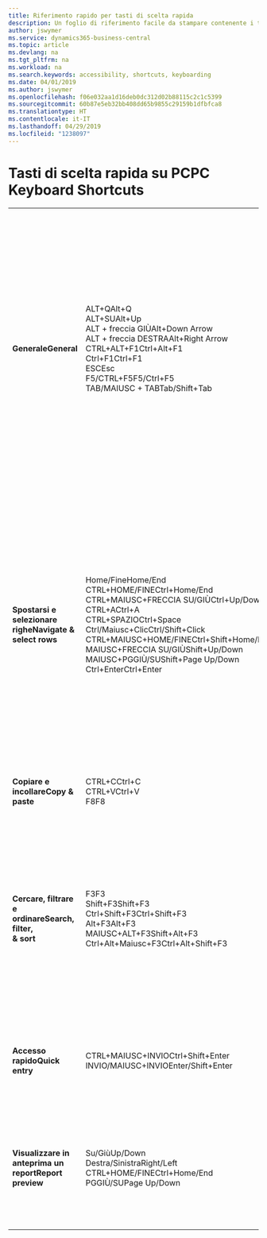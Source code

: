 ```yaml
---
title: Riferimento rapido per tasti di scelta rapida
description: Un foglio di riferimento facile da stampare contenente i tasti di scelta rapida più utilizzati.
author: jswymer
ms.service: dynamics365-business-central
ms.topic: article
ms.devlang: na
ms.tgt_pltfrm: na
ms.workload: na
ms.search.keywords: accessibility, shortcuts, keyboarding
ms.date: 04/01/2019
ms.author: jswymer
ms.openlocfilehash: f06e032aa1d16deb0dc312d02b88115c2c1c5399
ms.sourcegitcommit: 60b87e5eb32bb408dd65b9855c29159b1dfbfca8
ms.translationtype: HT
ms.contentlocale: it-IT
ms.lasthandoff: 04/29/2019
ms.locfileid: "1238097"
---
```

# <a name="pc-keyboard-shortcuts"></a><span data-ttu-id="0cfbb-103">Tasti di scelta rapida su PC</span><span class="sxs-lookup"><span data-stu-id="0cfbb-103">PC Keyboard Shortcuts</span></span>

||||  
|----------------|-----------|----------------|
|<span data-ttu-id="0cfbb-104">**Generale**</span><span class="sxs-lookup"><span data-stu-id="0cfbb-104">**General**</span></span>|<span data-ttu-id="0cfbb-105">ALT+Q</span><span class="sxs-lookup"><span data-stu-id="0cfbb-105">Alt+Q</span></span><br /><span data-ttu-id="0cfbb-106">ALT+SU</span><span class="sxs-lookup"><span data-stu-id="0cfbb-106">Alt+Up</span></span><br /><span data-ttu-id="0cfbb-107">ALT + freccia GIÙ</span><span class="sxs-lookup"><span data-stu-id="0cfbb-107">Alt+Down Arrow</span></span><br /><span data-ttu-id="0cfbb-108">ALT + freccia DESTRA</span><span class="sxs-lookup"><span data-stu-id="0cfbb-108">Alt+Right Arrow</span></span><br /><span data-ttu-id="0cfbb-109">CTRL+ALT+F1</span><span class="sxs-lookup"><span data-stu-id="0cfbb-109">Ctrl+Alt+F1</span></span><br /><span data-ttu-id="0cfbb-110">Ctrl+F1</span><span class="sxs-lookup"><span data-stu-id="0cfbb-110">Ctrl+F1</span></span><br /><span data-ttu-id="0cfbb-111">ESC</span><span class="sxs-lookup"><span data-stu-id="0cfbb-111">Esc</span></span><br /><span data-ttu-id="0cfbb-112">F5/CTRL+F5</span><span class="sxs-lookup"><span data-stu-id="0cfbb-112">F5/Ctrl+F5</span></span><br /><span data-ttu-id="0cfbb-113">TAB/MAIUSC + TAB</span><span class="sxs-lookup"><span data-stu-id="0cfbb-113">Tab/Shift+Tab</span></span><br />|<span data-ttu-id="0cfbb-114">Aprire la funzionalità delle **informazioni**</span><span class="sxs-lookup"><span data-stu-id="0cfbb-114">Open **Tell me**</span></span><br /><span data-ttu-id="0cfbb-115">Aprire la descrizione comando o l'errore di convalida</span><span class="sxs-lookup"><span data-stu-id="0cfbb-115">Open tooltip or validation error</span></span><br /><span data-ttu-id="0cfbb-116">Aprire un menu a discesa o lookup</span><span class="sxs-lookup"><span data-stu-id="0cfbb-116">Open a drop-down or look up</span></span><br /><span data-ttu-id="0cfbb-117">Visualizzare le transazioni per il valore calcolato</span><span class="sxs-lookup"><span data-stu-id="0cfbb-117">See the transactions for calculated value</span></span><br /><span data-ttu-id="0cfbb-118">Esaminare la pagina</span><span class="sxs-lookup"><span data-stu-id="0cfbb-118">Inspect the page</span></span><br /><span data-ttu-id="0cfbb-119">Aprire la Guida per la pagina</span><span class="sxs-lookup"><span data-stu-id="0cfbb-119">Open help for the page</span></span><br /><span data-ttu-id="0cfbb-120">Chiudere la pagina o il menu a discesa corrente</span><span class="sxs-lookup"><span data-stu-id="0cfbb-120">Close the current page or drop-down</span></span><br /><span data-ttu-id="0cfbb-121">Aggiornare/ricaricare la pagina</span><span class="sxs-lookup"><span data-stu-id="0cfbb-121">Refresh/reload page</span></span><br /><span data-ttu-id="0cfbb-122">Spostare lo stato attivo sull'elemento successivo/precedente</span><span class="sxs-lookup"><span data-stu-id="0cfbb-122">Move focus to the next/previous element</span></span>|
|<span data-ttu-id="0cfbb-123">**Spostarsi e<br />selezionare righe**</span><span class="sxs-lookup"><span data-stu-id="0cfbb-123">**Navigate &<br />select rows**</span></span>| <span data-ttu-id="0cfbb-124">Home/Fine</span><span class="sxs-lookup"><span data-stu-id="0cfbb-124">Home/End</span></span><br /><span data-ttu-id="0cfbb-125">CTRL+HOME/FINE</span><span class="sxs-lookup"><span data-stu-id="0cfbb-125">Ctrl+Home/End</span></span> <br /><span data-ttu-id="0cfbb-126">CTRL+MAIUSC+FRECCIA SU/GIÙ</span><span class="sxs-lookup"><span data-stu-id="0cfbb-126">Ctrl+Up/Down</span></span><br /><span data-ttu-id="0cfbb-127">CTRL+A</span><span class="sxs-lookup"><span data-stu-id="0cfbb-127">Ctrl+A</span></span> <br /><span data-ttu-id="0cfbb-128">CTRL+SPAZIO</span><span class="sxs-lookup"><span data-stu-id="0cfbb-128">Ctrl+Space</span></span><br /><span data-ttu-id="0cfbb-129">Ctrl/Maiusc+Clic</span><span class="sxs-lookup"><span data-stu-id="0cfbb-129">Ctrl/Shift+Click</span></span><br /><span data-ttu-id="0cfbb-130">CTRL+MAIUSC+HOME/FINE</span><span class="sxs-lookup"><span data-stu-id="0cfbb-130">Ctrl+Shift+Home/End</span></span><br /><span data-ttu-id="0cfbb-131">MAIUSC+FRECCIA SU/GIÙ</span><span class="sxs-lookup"><span data-stu-id="0cfbb-131">Shift+Up/Down</span></span><br /><span data-ttu-id="0cfbb-132">MAIUSC+PGGIÙ/SU</span><span class="sxs-lookup"><span data-stu-id="0cfbb-132">Shift+Page Up/Down</span></span><br /><span data-ttu-id="0cfbb-133">Ctrl+Enter</span><span class="sxs-lookup"><span data-stu-id="0cfbb-133">Ctrl+Enter</span></span>| <span data-ttu-id="0cfbb-134">Passare al primo/ultimo campo</span><span class="sxs-lookup"><span data-stu-id="0cfbb-134">Go to first/last field</span></span><br /><span data-ttu-id="0cfbb-135">Passare alla prima/ultima riga</span><span class="sxs-lookup"><span data-stu-id="0cfbb-135">Go to first/last row</span></span><br /><span data-ttu-id="0cfbb-136">Spostarsi senza perdere la selezione</span><span class="sxs-lookup"><span data-stu-id="0cfbb-136">Navigate without losing selection</span></span><br /><span data-ttu-id="0cfbb-137">Selezionare tutto</span><span class="sxs-lookup"><span data-stu-id="0cfbb-137">Select all</span></span><br /><span data-ttu-id="0cfbb-138">Attivare/disattivare la selezione delle righe</span><span class="sxs-lookup"><span data-stu-id="0cfbb-138">Toggle row selection</span></span><br /> <span data-ttu-id="0cfbb-139">Aggiungere le righe alla selezione</span><span class="sxs-lookup"><span data-stu-id="0cfbb-139">Add the row/rows to the selection</span></span><br /><span data-ttu-id="0cfbb-140">Estendere la selezione fino alla prima/ultima riga</span><span class="sxs-lookup"><span data-stu-id="0cfbb-140">Extend selection to first/last row</span></span><br /><span data-ttu-id="0cfbb-141">Aggiungere la riga precedente/successiva alla selezione</span><span class="sxs-lookup"><span data-stu-id="0cfbb-141">Add row above/below to selection</span></span><br /><span data-ttu-id="0cfbb-142">Selezionare righe visibili sopra/sotto</span><span class="sxs-lookup"><span data-stu-id="0cfbb-142">Select visible rows above/below</span></span> <br /><span data-ttu-id="0cfbb-143">Spostare lo stato attivo fuori dall'elenco</span><span class="sxs-lookup"><span data-stu-id="0cfbb-143">Focus out of the list</span></span>|
|<span data-ttu-id="0cfbb-144">**Copiare e incollare**</span><span class="sxs-lookup"><span data-stu-id="0cfbb-144">**Copy & paste**</span></span>|<span data-ttu-id="0cfbb-145">CTRL+C</span><span class="sxs-lookup"><span data-stu-id="0cfbb-145">Ctrl+C</span></span><br /><span data-ttu-id="0cfbb-146">CTRL+V</span><span class="sxs-lookup"><span data-stu-id="0cfbb-146">Ctrl+V</span></span><br /><span data-ttu-id="0cfbb-147">F8</span><span class="sxs-lookup"><span data-stu-id="0cfbb-147">F8</span></span>|<span data-ttu-id="0cfbb-148">Copiare righe</span><span class="sxs-lookup"><span data-stu-id="0cfbb-148">Copy rows</span></span><br /><span data-ttu-id="0cfbb-149">Incolla righe</span><span class="sxs-lookup"><span data-stu-id="0cfbb-149">Paste rows</span></span><br /><span data-ttu-id="0cfbb-150">Copiare il campo soprastante nella riga corrente</span><span class="sxs-lookup"><span data-stu-id="0cfbb-150">Copy field above into current row</span></span>|
|<span data-ttu-id="0cfbb-151">**Cercare, filtrare <br />e ordinare**</span><span class="sxs-lookup"><span data-stu-id="0cfbb-151">**Search, filter, <br />& sort**</span></span>|<span data-ttu-id="0cfbb-152">F3</span><span class="sxs-lookup"><span data-stu-id="0cfbb-152">F3</span></span><br /><span data-ttu-id="0cfbb-153">Shift+F3</span><span class="sxs-lookup"><span data-stu-id="0cfbb-153">Shift+F3</span></span><br /><span data-ttu-id="0cfbb-154">Ctrl+Shift+F3</span><span class="sxs-lookup"><span data-stu-id="0cfbb-154">Ctrl+Shift+F3</span></span><br /><span data-ttu-id="0cfbb-155">Alt+F3</span><span class="sxs-lookup"><span data-stu-id="0cfbb-155">Alt+F3</span></span><br /><span data-ttu-id="0cfbb-156">MAIUSC+ALT+F3</span><span class="sxs-lookup"><span data-stu-id="0cfbb-156">Shift+Alt+F3</span></span><br /><span data-ttu-id="0cfbb-157">Ctrl+Alt+Maiusc+F3</span><span class="sxs-lookup"><span data-stu-id="0cfbb-157">Ctrl+Alt+Shift+F3</span></span>|<span data-ttu-id="0cfbb-158">Attivare/disattivare la ricerca</span><span class="sxs-lookup"><span data-stu-id="0cfbb-158">Toggle search</span></span><br /><span data-ttu-id="0cfbb-159">Attivare/disattivare il riquadro Filtro	; spostare lo stato attivo sui filtri del campo</span><span class="sxs-lookup"><span data-stu-id="0cfbb-159">Toggle filter pane; focus on field filters</span></span><br /><span data-ttu-id="0cfbb-160">Attivare/disattivare il riquadro Filtro; spostare lo stato attivo sui filtri dei totali</span><span class="sxs-lookup"><span data-stu-id="0cfbb-160">Toggle filter pane; focus on totals filters</span></span><br /><span data-ttu-id="0cfbb-161">Filtrare il valore della cella selezionata</span><span class="sxs-lookup"><span data-stu-id="0cfbb-161">Filter on selected cell value</span></span><br /><span data-ttu-id="0cfbb-162">Aggiungere un filtro sul campo selezionato</span><span class="sxs-lookup"><span data-stu-id="0cfbb-162">Add filter on selected field</span></span><br /><span data-ttu-id="0cfbb-163">Reimposta filtri</span><span class="sxs-lookup"><span data-stu-id="0cfbb-163">Reset filters</span></span>|
|<span data-ttu-id="0cfbb-164">**Accesso rapido**</span><span class="sxs-lookup"><span data-stu-id="0cfbb-164">**Quick entry**</span></span>|<span data-ttu-id="0cfbb-165">CTRL+MAIUSC+INVIO</span><span class="sxs-lookup"><span data-stu-id="0cfbb-165">Ctrl+Shift+Enter</span></span><br /><span data-ttu-id="0cfbb-166">INVIO/MAIUSC+INVIO</span><span class="sxs-lookup"><span data-stu-id="0cfbb-166">Enter/Shift+Enter</span></span>|<span data-ttu-id="0cfbb-167">Passare al campo Accesso rapido seguente al di fuori di un elenco</span><span class="sxs-lookup"><span data-stu-id="0cfbb-167">Go to next Quick Entry field outside a list</span></span><br /><span data-ttu-id="0cfbb-168">Passare al campo Accesso rapido successivo/precedente</span><span class="sxs-lookup"><span data-stu-id="0cfbb-168">Go to next/previous Quick Entry field</span></span>|
|<span data-ttu-id="0cfbb-169">**Visualizzare in anteprima un report**</span><span class="sxs-lookup"><span data-stu-id="0cfbb-169">**Report preview**</span></span>|<span data-ttu-id="0cfbb-170">Su/Giù</span><span class="sxs-lookup"><span data-stu-id="0cfbb-170">Up/Down</span></span><br /><span data-ttu-id="0cfbb-171">Destra/Sinistra</span><span class="sxs-lookup"><span data-stu-id="0cfbb-171">Right/Left</span></span><br /><span data-ttu-id="0cfbb-172">CTRL+HOME/FINE</span><span class="sxs-lookup"><span data-stu-id="0cfbb-172">Ctrl+Home/End</span></span><br /><span data-ttu-id="0cfbb-173">PGGIÙ/SU</span><span class="sxs-lookup"><span data-stu-id="0cfbb-173">Page Up/Down</span></span>|<span data-ttu-id="0cfbb-174">Scorrere la pagina verso il basso e verso l'alto</span><span class="sxs-lookup"><span data-stu-id="0cfbb-174">Scroll up and down the page</span></span><br /><span data-ttu-id="0cfbb-175">Scorrere a destra/sinistra</span><span class="sxs-lookup"><span data-stu-id="0cfbb-175">Scroll to the right/left</span></span> <br /><span data-ttu-id="0cfbb-176">Passare alla prima/ultima pagina</span><span class="sxs-lookup"><span data-stu-id="0cfbb-176">Go to the first/last page</span></span><br /><span data-ttu-id="0cfbb-177">Passare alla pagina precedente/successiva</span><span class="sxs-lookup"><span data-stu-id="0cfbb-177">Go to the previous/next page</span></span>|

